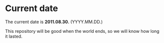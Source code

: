 # Current date

The current date is **2011.08.30.** (YYYY.MM.DD.)

This repository will be good when the world ends, so we will know how long it lasted.